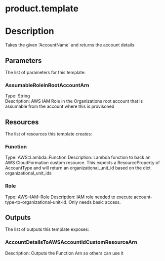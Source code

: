 # product.template
# Description
Takes the given 'AccountName' and returns the account details


## Parameters
The list of parameters for this template:

### AssumableRoleInRootAccountArn 
Type: String  
Description: AWS IAM Role in the Organizations root account that is assumable from the account where this is provisoned
 

## Resources
The list of resources this template creates:

### Function 
Type: AWS::Lambda::Function 
Description: Lambda function to back an AWS CloudFormation custom resource.  This expects a ResourceProperty of AccountType and
will return an organizational_unit_id based on the dict organizational_unit_ids
 
### Role 
Type: AWS::IAM::Role 
Description: IAM role needed to execute account-type-to-organizational-unit-id.  Only needs basic access.
 

## Outputs
The list of outputs this template exposes:

### AccountDetailsToAWSAccountIdCustomResourceArn 
Description: Outputs the Function Arn so others can use it
